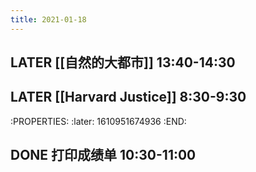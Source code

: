 ```yaml
---
title: 2021-01-18
---
```


## LATER [[自然的大都市]] 13:40-14:30
## LATER [[Harvard Justice]] 8:30-9:30
:PROPERTIES:
:later: 1610951674936
:END:
## DONE 打印成绩单 10:30-11:00
##
##
